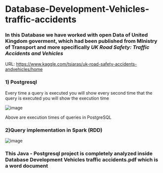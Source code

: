 # Database-Development-Vehicles-traffic-accidents 
### In this Database we have worked with open Data of United Kingdom goverment, which had been published from MInistry of Transport and more specifically *UK Road Safety: Traffic Accidents and Vehicles*
URL: https://www.kaggle.com/tsiaras/uk-road-safety-accidents-andvehicles/home

### 1) Postgresql 
Every time a query is executed you will show every second time that the query is executed you will show the execution time

![image](https://user-images.githubusercontent.com/39504405/96642709-3051f400-132f-11eb-8cda-4de5675f6fe4.png)

Above are execution times of queries in PostgreSQL


### 2)Query implementation in Spark (RDD)
![image](https://user-images.githubusercontent.com/39504405/96642954-8d4daa00-132f-11eb-931e-110ca411d0d0.png)

### This Java - Postgresql project is completely analyzed inside Database Development Vehicles traffic accidents.pdf which is a word document

